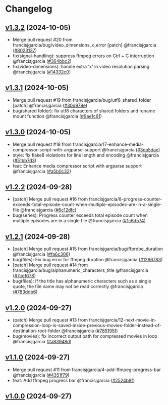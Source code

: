 # Changelog

## [v1.3.2](https://github.com/francisjgarcia/media-compressor/releases/v1.3.2) (2024-10-05)
* Merge pull request #20 from francisjgarcia/bug/video_dimensions_x_error [patch] @francisjgarcia ([#8023137](https://github.com/francisjgarcia/media-compressor/commit/8023137915d4b33896fb2af3120b8819b67a1ec4))
* fix(signal-handling): suppress ffmpeg errors on Ctrl + C interruption @francisjgarcia ([#364bbc2](https://github.com/francisjgarcia/media-compressor/commit/364bbc22db08a3727bddb3fb7400ed6c688e6b68))
* fix(video-dimensions): handle extra 'x' in video resolution parsing @francisjgarcia ([#14332c0](https://github.com/francisjgarcia/media-compressor/commit/14332c07f43583f1e5081edbee41ec367b02771f))


## [v1.3.1](https://github.com/francisjgarcia/media-compressor/releases/v1.3.1) (2024-10-05)
* Merge pull request #19 from francisjgarcia/bug/utf8_shared_folder [patch] @francisjgarcia ([#30d978e](https://github.com/francisjgarcia/media-compressor/commit/30d978e4d59efd917c0bc9efd7150049eb1f7377))
* bug(shared folder): fix utf8 characters of shared folders and rename mount function @francisjgarcia ([#9ae1c61](https://github.com/francisjgarcia/media-compressor/commit/9ae1c615e81259e377694c5c50281a256b6beec5))


## [v1.3.0](https://github.com/francisjgarcia/media-compressor/releases/v1.3.0) (2024-10-05)
* Merge pull request #18 from francisjgarcia/17-enhance-media-compressor-script-with-argparse-support @francisjgarcia ([#3da5dae](https://github.com/francisjgarcia/media-compressor/commit/3da5dae956d59cd996dda1bb49f8e78b6737783c))
* style: fix flake8 violations for line length and encoding @francisjgarcia ([#51bb7d3](https://github.com/francisjgarcia/media-compressor/commit/51bb7d354b650aa97b34c1701c8cd9a4a91615ad))
* feat: Enhance media compressor script with argparse support @francisjgarcia ([#a5b0c32](https://github.com/francisjgarcia/media-compressor/commit/a5b0c32299c3e13d7e853e81d17172ed4fedc290))


## [v1.2.2](https://github.com/francisjgarcia/media-compressor/releases/v1.2.2) (2024-09-28)
* [patch] Merge pull request #16 from francisjgarcia/8-progress-counter-exceeds-total-episode-count-when-multiple-episodes-are-in-a-single-file @francisjgarcia ([#6c12dfc](https://github.com/francisjgarcia/media-compressor/commit/6c12dfc61838ed7a2b0019b5ac382cf49ef08ad9))
* bug(series): Progress counter exceeds total episode count when multiple episodes are in a single file @francisjgarcia ([#1c6d574](https://github.com/francisjgarcia/media-compressor/commit/1c6d574f8515bde4e349e11c0865cefc7e3e5149))


## [v1.2.1](https://github.com/francisjgarcia/media-compressor/releases/v1.2.1) (2024-09-28)
* [patch] Merge pull request #15 from francisjgarcia/bug/ffprobe_duration @francisjgarcia ([#fa6c306](https://github.com/francisjgarcia/media-compressor/commit/fa6c306c59ad53160ad034096fff6f6fe08c9a09))
* bug(files): Fix bug error for ffmpeg duration @francisjgarcia ([#1266783](https://github.com/francisjgarcia/media-compressor/commit/12667830c2ccca0e1be26ac049a9ef761153e9a4))
* [patch] Merge pull request #14 from francisjgarcia/bug/alphanumeric_characters_title @francisjgarcia ([#7cef678](https://github.com/francisjgarcia/media-compressor/commit/7cef6787b4b1eef840d5a036eae32eb86e5f2af4))
* bug(files): If the title has alphanumeric characters such as a single quote, the file name may not be read correctly @francisjgarcia ([#783ddb6](https://github.com/francisjgarcia/media-compressor/commit/783ddb6eee4a7d584dea0f2ddf737611c65241d2))


## [v1.2.0](https://github.com/francisjgarcia/media-compressor/releases/v1.2.0) (2024-09-27)
* (patch) Merge pull request #13 from francisjgarcia/12-next-movie-in-compression-loop-is-saved-inside-previous-movies-folder-instead-of-destination-root-folder @francisjgarcia ([#785195f](https://github.com/francisjgarcia/media-compressor/commit/785195fce88a5e190bb7df29b63aada60b13025c))
* bug(movies): fix incorrect output path for compressed movies in loop @francisjgarcia ([#a83948d](https://github.com/francisjgarcia/media-compressor/commit/a83948d67e5a35fbf722dbf90d02909512a4a183))


## [v1.1.0](https://github.com/francisjgarcia/media-compressor/releases/v1.1.0) (2024-09-27)
* Merge pull request #11 from francisjgarcia/4-add-ffmpeg-progress-bar @francisjgarcia ([#4351f79](https://github.com/francisjgarcia/media-compressor/commit/4351f7929c07fa05fcb675a9f119d2b4904705ed))
* feat: Add ffmpeg progress bar @francisjgarcia ([#2524b8f](https://github.com/francisjgarcia/media-compressor/commit/2524b8f3a82769215b32d7f13ad71831557cd4da))


## [v1.0.0](https://github.com/francisjgarcia/media-compressor/releases/v1.0.0) (2024-09-27)
